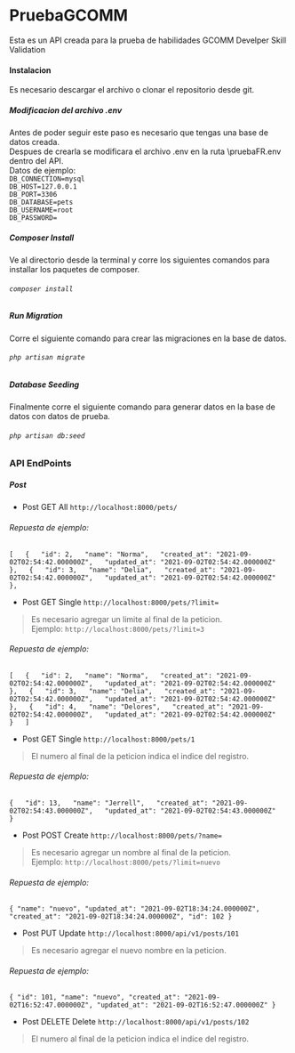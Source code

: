 # PruebaGCOMM
Esta es un API creada para la prueba de habilidades GCOMM Develper Skill Validation  

#### Instalacion
Es necesario descargar el archivo o clonar el repositorio desde git.

##### Modificacion del archivo .env
Antes de poder seguir este paso es necesario que tengas una base de datos creada.   
Despues de crearla se modificara el archivo .env en la ruta \pruebaFR\.env dentro del API.  
Datos de ejemplo:    
`DB_CONNECTION=mysql`  
`DB_HOST=127.0.0.1`  
`DB_PORT=3306`  
`DB_DATABASE=pets`  
`DB_USERNAME=root`  
`DB_PASSWORD=`  

##### Composer Install
Ve al directorio desde la terminal y corre los siguientes comandos para installar los paquetes de composer.
###### `composer install`
##### Run Migration
Corre el siguiente comando para crear las migraciones en la base de datos.
###### `php artisan migrate`
##### Database Seeding
Finalmente corre el siguiente comando para generar datos en la base de datos con datos de prueba.
###### `php artisan db:seed`

### API EndPoints
##### Post
* Post GET All `http://localhost:8000/pets/`
###### Repuesta de ejemplo:
`[  
    {  
        "id": 2,  
        "name": "Norma",  
        "created_at": "2021-09-02T02:54:42.000000Z",  
        "updated_at": "2021-09-02T02:54:42.000000Z"  
    },  
    {  
        "id": 3,  
        "name": "Delia",  
        "created_at": "2021-09-02T02:54:42.000000Z",  
        "updated_at": "2021-09-02T02:54:42.000000Z"  
    },`  
* Post GET Single `http://localhost:8000/pets/?limit=`  
> Es necesario agregar un limite al final de la peticion.  
> Ejemplo: `http://localhost:8000/pets/?limit=3`  
###### Repuesta de ejemplo:
`[  
    {  
        "id": 2,  
        "name": "Norma",  
        "created_at": "2021-09-02T02:54:42.000000Z",  
        "updated_at": "2021-09-02T02:54:42.000000Z"  
    },  
    {  
        "id": 3,  
        "name": "Delia",  
        "created_at": "2021-09-02T02:54:42.000000Z",  
        "updated_at": "2021-09-02T02:54:42.000000Z"  
    },  
    {  
        "id": 4,  
        "name": "Delores",  
        "created_at": "2021-09-02T02:54:42.000000Z",  
        "updated_at": "2021-09-02T02:54:42.000000Z"  
    }  
]`  
* Post GET Single `http://localhost:8000/pets/1`  
> El numero al final de la peticion indica el indice del registro.  
###### Repuesta de ejemplo:
` {  
    "id": 13,  
    "name": "Jerrell",  
    "created_at": "2021-09-02T02:54:43.000000Z",  
    "updated_at": "2021-09-02T02:54:43.000000Z"  
} `  
* Post POST Create `http://localhost:8000/pets/?name=`
> Es necesario agregar un nombre al final de la peticion.  
> Ejemplo: `http://localhost:8000/pets/?limit=nuevo`
###### Repuesta de ejemplo:
`{
    "name": "nuevo",
    "updated_at": "2021-09-02T18:34:24.000000Z",
    "created_at": "2021-09-02T18:34:24.000000Z",
    "id": 102
}`  
* Post PUT Update `http://localhost:8000/api/v1/posts/101`
> Es necesario agregar el nuevo nombre en la peticion.  
###### Repuesta de ejemplo:
`{
    "id": 101,
    "name": "nuevo",
    "created_at": "2021-09-02T16:52:47.000000Z",
    "updated_at": "2021-09-02T16:52:47.000000Z"
}`  
* Post DELETE Delete `http://localhost:8000/api/v1/posts/102`
> El numero al final de la peticion indica el indice del registro.  
